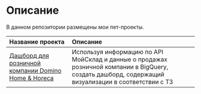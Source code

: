 # Описание

В данном репозитории размещены мои пет-проекты.

| Название проекта | Описание | 
| :---------------------- | :---------------------- |
| [Дашборд для розничной компании Domino Home & Horeca](domino_retail_store_dashboard) | Используя информацию по API МойСклад и данные о продажах розничной компании в BigQuery, создать дашборд, содержащий визуализации в соответствии с ТЗ | 





